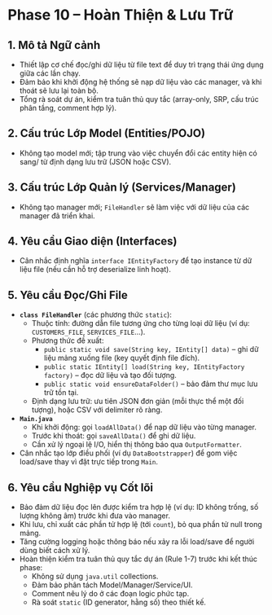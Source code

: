 # Phase 10 – Hoàn Thiện & Lưu Trữ

## 1. Mô tả Ngữ cảnh
- Thiết lập cơ chế đọc/ghi dữ liệu từ file text để duy trì trạng thái ứng dụng giữa các lần chạy.
- Đảm bảo khi khởi động hệ thống sẽ nạp dữ liệu vào các manager, và khi thoát sẽ lưu lại toàn bộ.
- Tổng rà soát dự án, kiểm tra tuân thủ quy tắc (array-only, SRP, cấu trúc phân tầng, comment hợp lý).

## 2. Cấu trúc Lớp Model (Entities/POJO)
- Không tạo model mới; tập trung vào việc chuyển đổi các entity hiện có sang/ từ định dạng lưu trữ (JSON hoặc CSV).

## 3. Cấu trúc Lớp Quản lý (Services/Manager)
- Không tạo manager mới; `FileHandler` sẽ làm việc với dữ liệu của các manager đã triển khai.

## 4. Yêu cầu Giao diện (Interfaces)
- Cân nhắc định nghĩa `interface IEntityFactory` để tạo instance từ dữ liệu file (nếu cần hỗ trợ deserialize linh hoạt).

## 5. Yêu cầu Đọc/Ghi File
- **`class FileHandler`** (các phương thức `static`):
  - Thuộc tính: đường dẫn file tương ứng cho từng loại dữ liệu (ví dụ: `CUSTOMERS_FILE`, `SERVICES_FILE`...).
  - Phương thức đề xuất:
    - `public static void save(String key, IEntity[] data)` – ghi dữ liệu mảng xuống file (key quyết định file đích).
    - `public static IEntity[] load(String key, IEntityFactory factory)` – đọc dữ liệu và tạo đối tượng.
    - `public static void ensureDataFolder()` – bảo đảm thư mục lưu trữ tồn tại.
  - Định dạng lưu trữ: ưu tiên JSON đơn giản (mỗi thực thể một đối tượng), hoặc CSV với delimiter rõ ràng.
- **`Main.java`**
  - Khi khởi động: gọi `loadAllData()` để nạp dữ liệu vào từng manager.
  - Trước khi thoát: gọi `saveAllData()` để ghi dữ liệu.
  - Cần xử lý ngoại lệ I/O, hiển thị thông báo qua `OutputFormatter`.
- Cân nhắc tạo lớp điều phối (ví dụ `DataBootstrapper`) để gom việc load/save thay vì đặt trực tiếp trong `Main`.

## 6. Yêu cầu Nghiệp vụ Cốt lõi
- Bảo đảm dữ liệu đọc lên được kiểm tra hợp lệ (ví dụ: ID không trống, số lượng không âm) trước khi đưa vào manager.
- Khi lưu, chỉ xuất các phần tử hợp lệ (tới `count`), bỏ qua phần tử null trong mảng.
- Tăng cường logging hoặc thông báo nếu xảy ra lỗi load/save để người dùng biết cách xử lý.
- Hoàn thiện kiểm tra tuân thủ quy tắc dự án (Rule 1-7) trước khi kết thúc phase:
  - Không sử dụng `java.util` collections.
  - Đảm bảo phân tách Model/Manager/Service/UI.
  - Comment nêu lý do ở các đoạn logic phức tạp.
  - Rà soát `static` (ID generator, hằng số) theo thiết kế.
